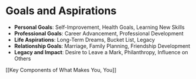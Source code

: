 # Goals and Aspirations

- **Personal Goals**: Self-Improvement, Health Goals, Learning New Skills
- **Professional Goals**: Career Advancement, Professional Development
- **Life Aspirations**: Long-Term Dreams, Bucket List, Legacy
- **Relationship Goals**: Marriage, Family Planning, Friendship Development
- **Legacy and Impact**: Desire to Leave a Mark, Philanthropy, Influence on Others

[[Key Components of What Makes You, You]]
